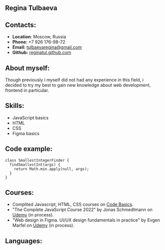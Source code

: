 ##  Regina Tulbaeva
## Contacts:
- **Location**: Moscow, Russia
- **Phone:** +7 926 176-98-72
- **Email:** [tulbaevaregina@gmail.com](tulbaevaregina@gmail.com)
- **Github:** [reginatul.github.com](reginatul.github.com)
## About myself:
Though previously i myself did not had any experience in this field, i decided to try my best to gain new knowledge about web development, frontend in particular. 
## Skills:
- JavaScript basics
- HTML
- CSS
- Figma basics
## Code example:
```
class SmallestIntegerFinder {
  findSmallestInt(args) {
    return Math.min.apply(null, args);
  }
}
```
## Courses:
- Complited Javascript, HTML, CSS courses on [Code Basics](code-basics.com).
- "The Complete JavaScript Course 2022" by Jonas Schmedtmann on [Udemy](https://www.udemy.com/course/the-complete-javascript-course/) (in process).
- "Web design in Figma. UI/UX design fundamentals in practice" by Evgen Marfel on [Udemy](https://www.udemy.com/course/web-design-in-figma-ui-ux/) (in process).
## Languages:
